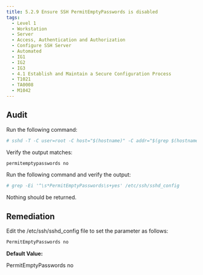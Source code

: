 ```yaml
---
title: 5.2.9 Ensure SSH PermitEmptyPasswords is disabled
tags:
  - Level 1
  - Workstation
  - Server
  - Access, Authentication and Authorization
  - Configure SSH Server
  - Automated
  - IG1
  - IG2
  - IG3
  - 4.1 Establish and Maintain a Secure Configuration Process
  - T1021
  - TA0008
  - M1042
---
```


## Audit
Run the following command:
```bash
# sshd -T -C user=root -C host="$(hostname)" -C addr="$(grep $(hostname) /etc/hosts | awk '{print $1}')" | grep permitemptypasswords
```

Verify the output matches:
```bash
permitemptypasswords no
```

Run the following command and verify the output:
```bash
# grep -Ei '^\s*PermitEmptyPasswords\s+yes' /etc/ssh/sshd_config
```

Nothing should be returned.

## Remediation
Edit the /etc/ssh/sshd_config file to set the parameter as follows:
```bash
PermitEmptyPasswords no
```

**Default Value:**

PermitEmptyPasswords no
